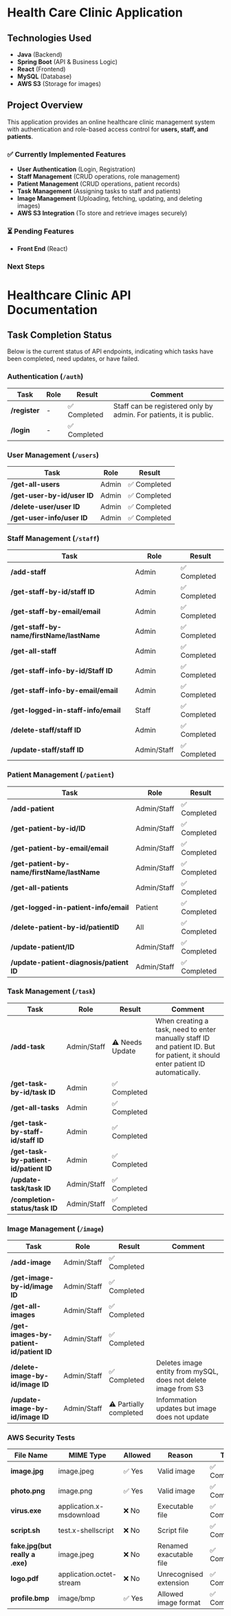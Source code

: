 # Health Care Clinic Application

## Technologies Used
- **Java** (Backend)
- **Spring Boot** (API & Business Logic)
- **React** (Frontend)
- **MySQL** (Database)
- **AWS S3** (Storage for images)

## Project Overview
This application provides an online healthcare clinic management system with authentication and role-based access control for **users, staff, and patients**.

### ✅ **Currently Implemented Features**
- **User Authentication** (Login, Registration)
- **Staff Management** (CRUD operations, role management)
- **Patient Management** (CRUD operations, patient records)
- **Task Management** (Assigning tasks to staff and patients)
- **Image Management** (Uploading, fetching, updating, and deleting images)
- **AWS S3 Integration** (To store and retrieve images securely)

### ⏳ **Pending Features**
- **Front End** (React)

### **Next Steps**


# Healthcare Clinic API Documentation

## Task Completion Status

Below is the current status of API endpoints, indicating which tasks have been completed, need updates, or have failed.

### **Authentication (`/auth`)**
| Task      | Role  | Result     | Comment |
|-----------|-------|------------|---------|
| **/register** | - | ✅ Completed | Staff can be registered only by admin. For patients, it is public. |
| **/login** | - | ✅ Completed |  |

### **User Management (`/users`)**
| Task | Role | Result |
|------|------|---------|
| **/get-all-users** | Admin | ✅ Completed |
| **/get-user-by-id/user ID** | Admin | ✅ Completed |
| **/delete-user/user ID** | Admin | ✅ Completed |
| **/get-user-info/user ID** | Admin | ✅ Completed |

### **Staff Management (`/staff`)**
| Task | Role | Result |
|------|------|---------|
| **/add-staff** | Admin | ✅ Completed |
| **/get-staff-by-id/staff ID** | Admin | ✅ Completed |
| **/get-staff-by-email/email** | Admin | ✅ Completed |
| **/get-staff-by-name/firstName/lastName** | Admin | ✅ Completed |
| **/get-all-staff** | Admin | ✅ Completed |
| **/get-staff-info-by-id/Staff ID** | Admin | ✅ Completed |
| **/get-staff-info-by-email/email** | Admin | ✅ Completed |
| **/get-logged-in-staff-info/email** | Staff | ✅ Completed |
| **/delete-staff/staff ID** | Admin | ✅ Completed |
| **/update-staff/staff ID** | Admin/Staff | ✅ Completed |

### **Patient Management (`/patient`)**
| Task | Role | Result |
|------|------|---------|
| **/add-patient** | Admin/Staff | ✅ Completed |
| **/get-patient-by-id/ID** | Admin/Staff | ✅ Completed |
| **/get-patient-by-email/email** | Admin/Staff | ✅ Completed |
| **/get-patient-by-name/firstName/lastName** | Admin/Staff | ✅ Completed |
| **/get-all-patients** | Admin/Staff | ✅ Completed |
| **/get-logged-in-patient-info/email** | Patient | ✅ Completed |
| **/delete-patient-by-id/patientID** | All | ✅ Completed |
| **/update-patient/ID** | Admin/Staff | ✅ Completed |
| **/update-patient-diagnosis/patient ID** | Admin/Staff | ✅ Completed |

### **Task Management (`/task`)**
| Task | Role | Result | Comment |
|------|------|---------|---------|
| **/add-task** | Admin/Staff | ⚠️ Needs Update | When creating a task, need to enter manually staff ID and patient ID. But for patient, it should enter patient ID automatically. |
| **/get-task-by-id/task ID** | Admin | ✅ Completed | |
| **/get-all-tasks** | Admin | ✅ Completed | |
| **/get-task-by-staff-id/staff ID** | Admin | ✅ Completed | |
| **/get-task-by-patient-id/patient ID** | Admin | ✅ Completed | |
| **/update-task/task ID** | Admin/Staff | ✅ Completed | |
| **/completion-status/task ID** | Admin/Staff | ✅ Completed | |

### **Image Management (`/image`)**
| Task | Role | Result                 | Comment                                                        |
|------|------|------------------------|----------------------------------------------------------------|
| **/add-image** | Admin/Staff | ✅ Completed            |
| **/get-image-by-id/image ID** | Admin/Staff | ✅ Completed            |
| **/get-all-images** | Admin/Staff | ✅ Completed            |
| **/get-images-by-patient-id/patient ID** | Admin/Staff | ✅ Completed            |
| **/delete-image-by-id/image ID** | Admin/Staff | ✅ Completed            | Deletes image entity from mySQL, does not delete image from S3 |
| **/update-image-by-id/image ID** | Admin/Staff | ⚠️ Partially completed | Infommation updates but image does not update                  |

### **AWS Security Tests**
| File Name                       | MIME Type                | Allowed           | Reason                  | Test              |
|---------------------------------|--------------------------|-------------------|-------------------------|-------------------|
| **image.jpg**                   | image.jpeg               | ✅ Yes             | Valid image             | ✅ Completed       |
| **photo.png**                   | image.png                | ✅ Yes             | Valid image             | ✅ Completed       |
| **virus.exe**                   | application.x-msdownload | ❌ No              | Executable file         | ✅ Completed       |
| **script.sh**                   | test.x-shellscript       | ❌ No                  | Script file             | ✅ Completed       |  
| **fake.jpg(but really a .exe)** | image.jpeg               | ❌ No                  | Renamed exacutable file | ✅ Completed       |
| **logo.pdf**                    | application.octet-stream | ❌ No | Unrecognised extension  | ✅ Completed       |
| **profile.bmp**                 | image/bmp                | ✅ Yes             | Allowed image format    | ✅ Completed       |


